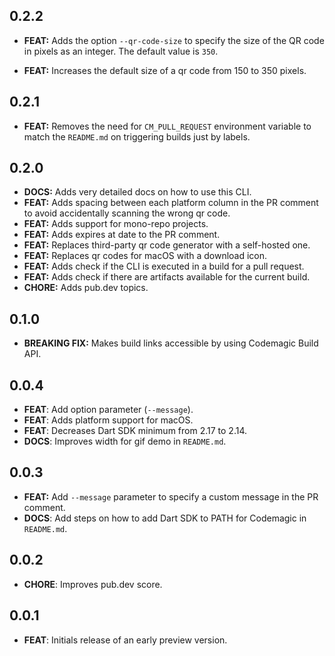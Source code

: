 ## 0.2.2

- **FEAT:** Adds the option `--qr-code-size` to specify the size of the QR code in pixels as an integer. The default value is `350`.
* **FEAT:** Increases the default size of a qr code from 150 to 350 pixels.

## 0.2.1

- **FEAT:** Removes the need for `CM_PULL_REQUEST` environment variable to match the `README.md` on triggering builds just by labels.

## 0.2.0

- **DOCS:** Adds very detailed docs on how to use this CLI.
- **FEAT:** Adds spacing between each platform column in the PR comment to avoid accidentally scanning the wrong qr code.
- **FEAT:** Adds support for mono-repo projects.
- **FEAT:** Adds expires at date to the PR comment.
- **FEAT:** Replaces third-party qr code generator with a self-hosted one.
- **FEAT:** Replaces qr codes for macOS with a download icon.
- **FEAT:** Adds check if the CLI is executed in a build for a pull request.
- **FEAT:** Adds check if there are artifacts available for the current build.
- **CHORE:** Adds pub.dev topics.

## 0.1.0

- **BREAKING FIX:** Makes build links accessible by using Codemagic Build API.

## 0.0.4

- **FEAT**: Add option parameter (`--message`).
- **FEAT**: Adds platform support for macOS.
- **FEAT**: Decreases Dart SDK minimum from 2.17 to 2.14.
- **DOCS**: Improves width for gif demo in `README.md`.

## 0.0.3

- **FEAT:** Add `--message` parameter to specify a custom message in the PR comment.
- **DOCS**: Add steps on how to add Dart SDK to PATH for Codemagic in `README.md`.

## 0.0.2

- **CHORE**: Improves pub.dev score.

## 0.0.1

- **FEAT**: Initials release of an early preview version.

